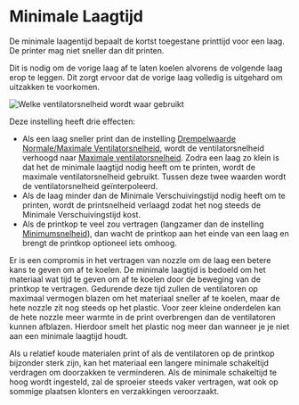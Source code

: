 Minimale Laagtijd
====
De minimale laagentijd bepaalt de kortst toegestane printtijd voor een laag. De printer mag niet sneller dan dit printen.

Dit is nodig om de vorige laag af te laten koelen alvorens de volgende laag erop te leggen. Dit zorgt ervoor dat de vorige laag volledig is uitgehard om uitzakken te voorkomen.

![Welke ventilatorsnelheid wordt waar gebruikt](../../../articles/images/cool_fan_speed.svg)

Deze instelling heeft drie effecten:
* Als een laag sneller print dan de instelling [Drempelwaarde Normale/Maximale Ventilatorsnelheid](cool_min_layer_time_fan_speed_max.md), wordt de ventilatorsnelheid verhoogd naar [Maximale ventilatorsnelheid](cool_fan_speed_max.md). Zodra een laag zo klein is dat het de minimale laagtijd nodig heeft om te printen, wordt de maximale ventilatorsnelheid gebruikt. Tussen deze twee waarden wordt de ventilatorsnelheid geïnterpoleerd.
* Als de laag minder dan de Minimale Verschuivingstijd nodig heeft om te printen, wordt de printsnelheid verlaagd zodat het nog steeds de Minimale Verschuivingstijd kost.
* Als de printkop te veel zou vertragen (langzamer dan de instelling [Minimumsnelheid](cool_min_speed.md)), dan wacht de printkop aan het einde van een laag en brengt de printkop optioneel iets omhoog.

Er is een compromis in het vertragen van nozzle om de laag een betere kans te geven om af te koelen. De minimale laagtijd is bedoeld om het materiaal wat tijd te geven om af te koelen door de beweging van de printkop te vertragen. Gedurende deze tijd zullen de ventilatoren op maximaal vermogen blazen om het materiaal sneller af te koelen, maar de hete nozzle zit nog steeds op het plastic. Voor zeer kleine onderdelen kan de hete nozzle meer warmte in de print overbrengen dan de ventilatoren kunnen afblazen. Hierdoor smelt het plastic nog meer dan wanneer je je niet aan een minimale laagtijd houdt.

Als u relatief koude materialen print of als de ventilatoren op de printkop bijzonder sterk zijn, kan het materiaal een langere minimale schakeltijd verdragen om doorzakken te verminderen. Als de minimale schakeltijd te hoog wordt ingesteld, zal de sproeier steeds vaker vertragen, wat ook op sommige plaatsen klonters en verzakkingen veroorzaakt.
